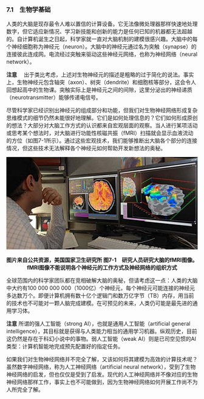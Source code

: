 ### 7.1　生物学基础

人类的大脑是现存最令人难以置信的计算设备。它无法像微处理器那样快速地处理数字，但它适应新情况、学习新技能和创新的能力是任何已知的机器都无法超越的。自计算机诞生之日起，科学家就一直对大脑机制的建模很感兴趣。大脑中的每个神经细胞称为神经元（neuron）。大脑中的神经元通过名为突触（synapse）的连接彼此连成网。电流经过突触来驱动这些神经元网络，也称为神经网络（neural network）。



**注意** 　出于类比考虑，上述对生物神经元的描述是粗略的过于简化的说法。事实上，生物神经元包含轴突（axon）、树突（dendrite）和细胞核等部分，这会令人回想起高中的生物课。突触实际上是神经元之间的间隙，这里分泌出的神经递质（neurotransmitter）能够传递电信号。



尽管科学家已经识别出神经元的组成部分和功能，但我们对生物神经网络形成复杂思维模式的细节仍然未能很好地理解。它们是如何处理信息的？它们如何形成原创的想法？大部分对大脑工作方式的认识都来自宏观层面的观察。当人进行某项活动或思考某个想法时，对大脑进行功能性核磁共振（fMRI）扫描就会显示血液流动的方位（如图7-1所示）。通过这些宏观技术，我们能够推断出大脑各个部分的连接情况，但这些技术无法解释各个神经元如何帮助开发新想法的奥秘。

![39.png](../images/39.png)


<center class="my_markdown"><b class="my_markdown">图片来自公共资源，美国国家卫生研究所
 图7-1　研究人员研究大脑的fMRI图像。fMRI图像不能说明各个神经元的工作方式及神经网络的组织方式</b></center>

全球范围内的科学家团队都在竞相破解大脑的奥秘，但请考虑这一点：人类的大脑中大约有100 000 000 000（1000亿）个神经元，每个神经元可能连接的神经元多达数万个。即便计算机拥有数十亿个逻辑门和数万亿字节（TB）内存，用当前的技术也不可能对一颗人脑完成建模。在可预见的未来，人类仍可能是最先进的通用学习体。



**注意**  所谓的强人工智能（strong AI），也就是通用人工智能（artificial general intelligence），其目标就是获得与人类能力相当的通用学习机器。纵观历史，目前这仍然是存在于科幻小说中的事物。弱人工智能（weak AI）则是已司空见惯的AI类型：计算机智能地完成预先配置好的指定任务。



如果我们对生物神经网络并不完全了解，又该如何将其建模为高效的计算技术呢？虽然数字神经网络，称为人工神经网络（artificial neural network），受到了生物神经网络的启发，但也仅仅是受到了启发。现代的人工神经网络并不像对应的生物神经网络那样工作，事实上也不可能做到，因为生物神经网络如何开展工作尚不为人所完全了解。

